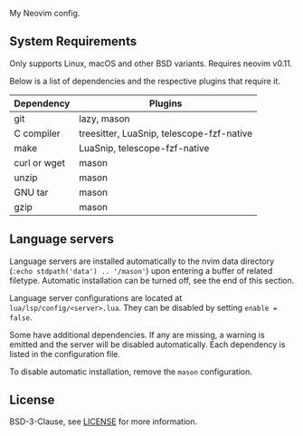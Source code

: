 My Neovim config.

## System Requirements
Only supports Linux, macOS and other BSD variants. Requires neovim v0.11.

Below is a list of dependencies and the respective plugins that require it.

| Dependency   | Plugins                                   |
| ------------ | ----------------------------------------- |
| git          | lazy, mason                               |
| C compiler   | treesitter, LuaSnip, telescope-fzf-native |
| make         | LuaSnip, telescope-fzf-native             |
| curl or wget | mason                                     |
| unzip        | mason                                     |
| GNU tar      | mason                                     |
| gzip         | mason                                     |

## Language servers
Language servers are installed automatically to the nvim data directory
(`:echo stdpath('data') .. '/mason'`) upon entering a buffer of related
filetype. Automatic installation can be turned off, see the end of this section.

Language server configurations are located at `lua/lsp/config/<server>.lua`. They can be disabled
by setting `enable = false`.

Some have additional dependencies. If any are missing, a warning is emitted and the server will
be disabled automatically. Each dependency is listed in the configuration file.

To disable automatic installation, remove the `mason` configuration.

## License
BSD-3-Clause, see [LICENSE](LICENSE) for more information.
